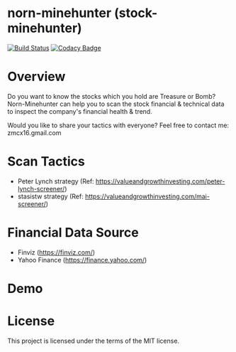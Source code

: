 # norn-minehunter (stock-minehunter)
[![Build Status](https://zmcx16.visualstudio.com/stock-minehunter-server/_apis/build/status/zmcx16.stock-minehunter-server?branchName=master)](https://zmcx16.visualstudio.com/stock-minehunter-server/_build/latest?definitionId=4&branchName=master)
[![Codacy Badge](https://api.codacy.com/project/badge/Grade/027cf51f87284df0845a810996b79105)](https://www.codacy.com/manual/zmcx16/stock-minehunter?utm_source=github.com&amp;utm_medium=referral&amp;utm_content=zmcx16/stock-minehunter&amp;utm_campaign=Badge_Grade)

# Overview
Do you want to know the stocks which you hold are Treasure or Bomb? Norn-Minehunter can help you to scan the stock financial & technical data to inspect the company's financial health & trend.

Would you like to share your tactics with everyone? Feel free to contact me: zmcx16.gmail.com

# Scan Tactics
  * Peter Lynch strategy (Ref: https://valueandgrowthinvesting.com/peter-lynch-screener/)
  * stasistw strategy (Ref: https://valueandgrowthinvesting.com/mai-screener/)

# Financial Data Source
  * Finviz (https://finviz.com/)
  * Yahoo Finance (https://finance.yahoo.com/) 

# Demo

# License
This project is licensed under the terms of the MIT license.